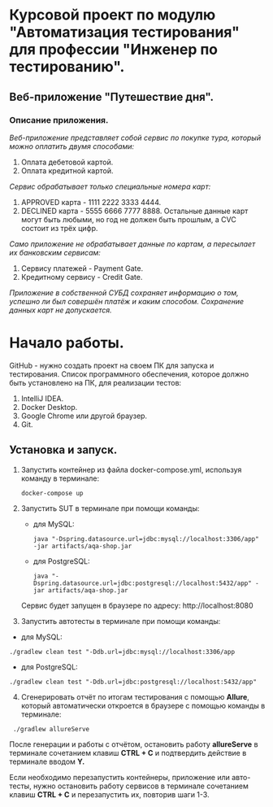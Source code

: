 # **Курсовой проект по модулю "Автоматизация тестирования" для профессии "Инженер по тестированию".**
## **Веб-приложение "Путешествие дня".**

### **Описание приложения.**
_Веб-приложение представляет собой сервис по покупке тура, который можно оплатить двумя способами:_

1. Оплата дебетовой картой.
2. Оплата кредитной картой.

_Сервис обрабатывает только специальные номера карт:_
1. APPROVED карта - 1111 2222 3333 4444.
2. DECLINED карта - 5555 6666 7777 8888.
Остальные данные карт могут быть любыми, но год не должен быть прошлым, а CVC состоит из трёх цифр.
   
_Само приложение не обрабатывает данные по картам, а пересылает их банковским сервисам:_
1. Сервису платежей - Payment Gate.
2. Кредитному сервису - Credit Gate.

_Приложение в собственной СУБД сохраняет информацию о том,  успешно ли был совершён платёж и каким способом. Сохранение данных карт не допускается._

# **Начало работы.**
GitHub - нужно создать проект на своем ПК для запуска и тестирования. Список программного обеспечения, которое должно быть установлено на ПК, для реализации тестов:

1. IntelliJ IDEA.
2. Docker Desktop.
3. Google Chrome или другой браузер.
4. Git.

## **Установка и запуск.**
1. Запустить контейнер из файла docker-compose.yml, используя команду в терминале:
   ```
   docker-compose up 
   ```

2. Запустить SUT в терминале при помощи команды:
   - для MySQL:
     
     ```
     java "-Dspring.datasource.url=jdbc:mysql://localhost:3306/app" -jar artifacts/aqa-shop.jar
     ```

   - для PostgreSQL:

     ```
     java "-Dspring.datasource.url=jdbc:postgresql://localhost:5432/app" -jar artifacts/aqa-shop.jar
     ```

   Сервис будет запущен в браузере по адресу: http://localhost:8080

3. Запустить автотесты в терминале при помощи команды:
 - для MySQL:
   
```
./gradlew clean test "-Ddb.url=jdbc:mysql://localhost:3306/app
   ```
- для PostgreSQL:
  
```
./gradlew clean test "-Ddb.url=jdbc:postgresql://localhost:5432/app"
   ```

4. Сгенерировать отчёт по итогам тестирования с помощью **Allure**, который автоматически откроется в браузере с помощью команды в терминале:
  ```
   ./gradlew allureServe
   ```
После генерации и работы с отчётом, остановить работу **allureServe** в терминале сочетанием клавиш **CTRL + C** и подтвердить действие в терминале вводом **Y.**

Если необходимо перезапустить контейнеры, приложение или авто-тесты, нужно остановить работу сервисов в терминале сочетанием клавиш **CTRL + C** и перезапустить их, повторив шаги 1-3.
